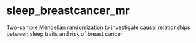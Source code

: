 # sleep_breastcancer_mr
Two-sample Mendelian randomization to investigate causal relationships between sleep traits and risk of breast cancer
